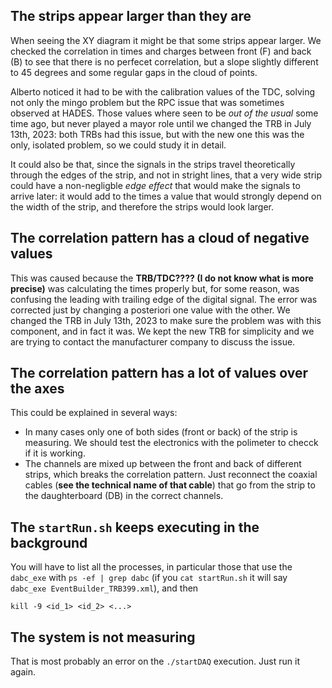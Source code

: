 ## The strips appear larger than they are
When seeing the XY diagram it might be that some strips appear larger. We checked the correlation in times and charges between front (F) and back (B) to see that there is no perfecet correlation, but a slope slightly different to 45 degrees and some regular gaps in the cloud of points.

Alberto noticed it had to be with the calibration values of the TDC, solving not only the mingo problem but the RPC issue that was sometimes observed at HADES. Those values where seen to be *out of the usual* some time ago, but never played a mayor role until we changed the TRB in July 13th, 2023: both TRBs had this issue, but with the new one this was the only, isolated problem, so we could study it in detail.

It could also be that, since the signals in the strips travel theoretically through the edges of the strip, and not in stright lines, that a very wide strip could have a non-negligble *edge effect* that would make the signals to arrive later: it would add to the times a value that would strongly depend on the width of the strip, and therefore the strips would look larger.

## The correlation pattern has a cloud of negative values
This was caused because the **TRB/TDC???? (I do not know what is more precise)** was calculating the times properly but, for some reason, was confusing the leading with trailing edge of the digital signal. The error was corrected just by changing a posteriori one value with the other. We changed the TRB in July 13th, 2023 to make sure the problem was with this component, and in fact it was. We kept the new TRB for simplicity and we are trying to contact the manufacturer company to discuss the issue.

## The correlation pattern has a lot of values over the axes
This could be explained in several ways:
- In many cases only one of both sides (front or back) of the strip is measuring. We should test the electronics with the polimeter to checck if it is working.
- The channels are mixed up between the front and back of different strips, which breaks the correlation pattern. Just reconnect the coaxial cables (**see the technical name of that cable**) that go from the strip to the daughterboard (DB) in the correct channels.

## The `startRun.sh` keeps executing in the background
You will have to list all the processes, in particular those that use the `dabc_exe` with `ps -ef | grep dabc` (if you `cat startRun.sh` it will say `dabc_exe EventBuilder_TRB399.xml`), and then

    kill -9 <id_1> <id_2> <...>

## The system is not measuring
That is most probably an error on the `./startDAQ` execution. Just run it again.
